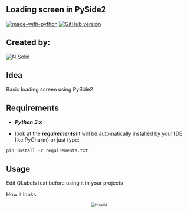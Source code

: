 ## Loading screen in PySide2

[![made-with-python](https://img.shields.io/badge/Made%20with-Python-1f425f.svg)](https://www.python.org/)
[![GitHub version](https://badge.fury.io/gh/MarLisiecki%2Fpyside2_loading_screen.svg)](https://badge.fury.io/gh/MarLisiecki%2Fmarkdown_table_gen)

##  Created by:

  ![N|Solid](https://i.imgur.com/zk7PUsqm.jpg)



## Idea
Basic loading screen using PySide2 

## Requirements
- ***Python 3.x***

- look at the ***requirements***(it will be automatically installed by your IDE like PyCharm) or just type:
```console
pip install -r requirements.txt
```

## Usage
<p align="left">
Edit QLabels text before using it in your projects
<p align="left">
How it looks:
</p>

<p align="center">
<img align="center" src="https://i.imgur.com/PjlJRHp.gif" alt="N|Solid" style="zoom: 67%;" />
</p>












































